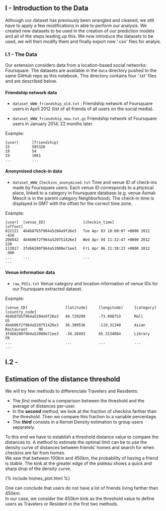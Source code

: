 
## I - Introduction to the Data


Although our dataset has previously been wrangled and cleaned, we still have to apply a few modifications in able to perform our analysis. We created new datasets to be used in the creation of our prediction models and all of the steps leading up this. We now introduce the datasets to be used, we will then modify them and finally export new '.csv' files for analyis.


### I.1 - The Data

Our extension considers data from a location-based social networks: Foursquare. The datasets are available in the `data` directory pushed to the same GitHub repo as this notebook. This directory contains four '.txt' files and are described below.

#### Friendship network data

* `dataset_WWW_friendship_old.txt` : Friendship network of Foursquare users in April 2012 (list of all friends of all users on the social media).

* `dataset_WWW_friendship_new.txt.gz` Friendship network of Foursquare users in January 2014, 22 months later.


Example:
~~~
[user]      [friendship]
15          595326
19          54
19          1061
...         ...
~~~


#### Anonymised check-in data

* `dataset_WWW_Checkins_anonymized.txt` Time and venue ID of check-ins made by Foursquare users. Each venue ID corresponds to a physical place, linked to a category in Foursquare database (e.g. venue Asmalı Mescit is in the parent category Neighborhood). The check-in time is displayed in GMT with the offset for the correct time zone.

Example:
~~~
[user]  [venue_ID]                 [checkin_time]                    [offset]
822121  4b4b87b5f964a5204a9f26e3   Tue Apr 03 18:00:07 +0000 2012    -420
208842  4b4606f2f964a520751426e3   Wed Apr 04 11:32:47 +0000 2012    120
113817  3fd66200f964a52000e71ee3   Fri Apr 06 21:30:23 +0000 2012    -300
...     ...                        ...                               ...
~~~


#### Venue information data

* `raw_POIs.txt` Venue category and location information of venue IDs for our Foursquare extracted dataset.

Example:
~~~
[venue_ID]                 [latitude]     [longitude]     [category]           [country_code]
4b4b87b5f964a5204a9f26e3   40.729209	  -73.998753      Mall                 US
4b4606f2f964a520751426e3   36.309536      -119.31340      Asian Restaurant     MX
3fd66200f964a52000e71ee3   -34.28493	  65.3134064      Library              FR
...                        ...            ...             ...                  ...
~~~

## I.2 -


## Estimation of the distance threshold

We will try few methods to differenciate Travelers and Residents:

- The *first method* is a comparison between the threshold and the average of distances per-user.
- In the **second** method, we look at the fraction of checkins farther than the threshold. Then we compare this fraction to a variable percentage.
- The ***third*** consists in a Kernel Density estimation to group users separately.

To this end we have to establish a threshold distance value to compare the distances to.
A method to estimate the optimal limit can be to use the density curve of distances between friends' homes and search for when checkins are far from homes.  
We saw that between $100km$ and $450km$, the probability of having a friend is stable. The kink at the greater edge of the plateau shows a quick and sharp drop of the density curve.  


{% include homes_plot.html %}

One can conclude that users do not have a lot of friends living farther than $450km$.  
In our case, we consider the $450km$ kink as the threshold value to define users as Travelers or Resident in the first two methods.
